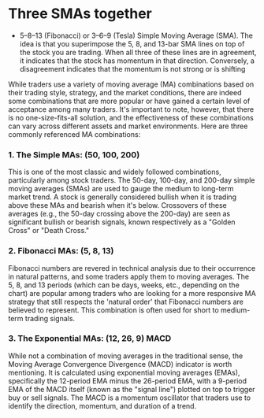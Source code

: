 # Three SMAs together

- 5–8–13 (Fibonacci) or 3–6–9 (Tesla) Simple Moving Average (SMA). The idea is that you superimpose the 5, 8, and 13-bar SMA lines on top of the stock you are trading. When all three of these lines are in agreement, it indicates that the stock has momentum in that direction. Conversely, a disagreement indicates that the momentum is not strong or is shifting

While traders use a variety of moving average (MA) combinations based on their trading style, strategy, and the market conditions, there are indeed some combinations that are more popular or have gained a certain level of acceptance among many traders. It's important to note, however, that there is no one-size-fits-all solution, and the effectiveness of these combinations can vary across different assets and market environments. Here are three commonly referenced MA combinations:

### 1. The Simple MAs: (50, 100, 200)

This is one of the most classic and widely followed combinations, particularly among stock traders. The 50-day, 100-day, and 200-day simple moving averages (SMAs) are used to gauge the medium to long-term market trend. A stock is generally considered bullish when it is trading above these MAs and bearish when it's below. Crossovers of these averages (e.g., the 50-day crossing above the 200-day) are seen as significant bullish or bearish signals, known respectively as a "Golden Cross" or "Death Cross."

### 2. Fibonacci MAs: (5, 8, 13)

Fibonacci numbers are revered in technical analysis due to their occurrence in natural patterns, and some traders apply them to moving averages. The 5, 8, and 13 periods (which can be days, weeks, etc., depending on the chart) are popular among traders who are looking for a more responsive MA strategy that still respects the 'natural order' that Fibonacci numbers are believed to represent. This combination is often used for short to medium-term trading signals.

### 3. The Exponential MAs: (12, 26, 9) MACD

While not a combination of moving averages in the traditional sense, the Moving Average Convergence Divergence (MACD) indicator is worth mentioning. It is calculated using exponential moving averages (EMAs), specifically the 12-period EMA minus the 26-period EMA, with a 9-period EMA of the MACD itself (known as the "signal line") plotted on top to trigger buy or sell signals. The MACD is a momentum oscillator that traders use to identify the direction, momentum, and duration of a trend.

